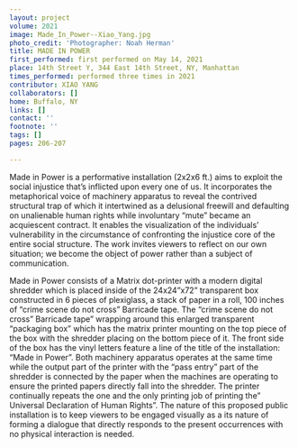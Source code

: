 ```yaml
---
layout: project
volume: 2021
image: Made_In_Power--Xiao_Yang.jpg
photo_credit: 'Photographer: Noah Herman'
title: MADE IN POWER
first_performed: first performed on May 14, 2021
place: 14th Street Y, 344 East 14th Street, NY, Manhattan
times_performed: performed three times in 2021
contributor: XIAO YANG
collaborators: []
home: Buffalo, NY
links: []
contact: ''
footnote: ''
tags: []
pages: 206-207

---
```


Made in Power is a performative installation (2x2x6 ft.) aims to exploit the social injustice that’s inflicted upon every one of us. It incorporates the metaphorical voice of machinery apparatus to reveal the contrived structural trap of which it intertwined as a delusional freewill and defaulting on unalienable human rights while involuntary “mute” became an acquiescent contract. It enables the visualization of the individuals’ vulnerability in the circumstance of confronting the injustice core of the entire social structure. The work invites viewers to reflect on our own situation; we become the object of power rather than a subject of communication. 

Made in Power consists of a Matrix dot-printer with a modern digital shredder which is placed inside of the 24x24”x72” transparent box constructed in 6 pieces of plexiglass, a stack of paper in a roll, 100 inches of “crime scene do not cross” Barricade tape. The “crime scene do not cross” Barricade tape” wrapping around this enlarged transparent “packaging box” which has the matrix printer mounting on the top piece of the box with the shredder placing on the bottom piece of it. The front side of the box has the vinyl letters feature a line of the title of the installation: “Made in Power”. Both machinery apparatus operates at the same time while the output part of the printer with the “pass entry” part of the shredder is connected by the paper when the machines are operating to ensure the printed papers directly fall into the shredder. The printer continually repeats the one and the only printing job of printing the” Universal Declaration of Human Rights”. The nature of this proposed public installation is to keep viewers to be engaged visually as a its nature of forming a dialogue that directly responds to the present occurrences with no physical interaction is needed.
